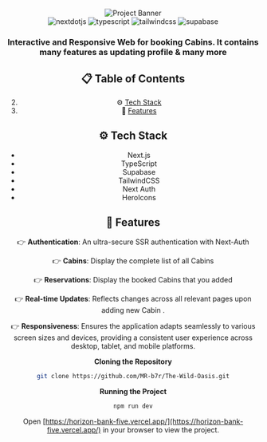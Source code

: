 <div align="center">
  <br />
      <img src="/public/bg.png" alt="Project Banner">
  <br />
  
  <div>
    <img src="https://img.shields.io/badge/-Next_JS-black?style=for-the-badge&logoColor=white&logo=nextdotjs&color=000000" alt="nextdotjs" />
    <img src="https://img.shields.io/badge/-TypeScript-black?style=for-the-badge&logoColor=white&logo=typescript&color=3178C6" alt="typescript" />
    <img src="https://img.shields.io/badge/-Tailwind_CSS-black?style=for-the-badge&logoColor=white&logo=tailwindcss&color=06B6D4" alt="tailwindcss" />
    <img src="https://img.shields.io/badge/-supabase-black?style=for-the-badge&logoColor=white&logo=supabase&color=FD366E" alt="supabase" />
  </div>

  <h3 align="center">Interactive and Responsive Web for booking Cabins. It contains many features as updating profile & many more</h3>

## 📋 <a name="table">Table of Contents</a>

2. ⚙️ [Tech Stack](#tech-stack)
3. 🔋 [Features](#features)

## <a name="tech-stack">⚙️ Tech Stack</a>

- Next.js
- TypeScript
- Supabase
- TailwindCSS
- Next Auth
- HeroIcons

## <a name="features">🔋 Features</a>

👉 **Authentication**: An ultra-secure SSR authentication with Next-Auth

👉 **Cabins**: Display the complete list of all Cabins

👉 **Reservations**: Display the booked Cabins that you added

👉 **Real-time Updates**: Reflects changes across all relevant pages upon adding new Cabin .

👉 **Responsiveness**: Ensures the application adapts seamlessly to various screen sizes and devices, providing a consistent user experience across desktop, tablet, and mobile platforms.

**Cloning the Repository**

```bash
git clone https://github.com/MR-b7r/The-Wild-Oasis.git
```

**Running the Project**

```bash
npm run dev
```

Open [https://horizon-bank-five.vercel.app/](https://horizon-bank-five.vercel.app/) in your browser to view the project.
